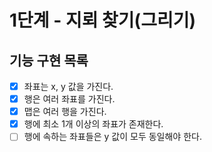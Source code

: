 # 1단계 - 지뢰 찾기(그리기)

## 기능 구현 목록

- [x] 좌표는 x, y 값을 가진다.
- [x] 행은 여러 좌표를 가진다.
- [x] 맵은 여러 행을 가진다.
- [x] 행에 최소 1개 이상의 좌표가 존재한다.
- [ ] 행에 속하는 좌표들은 y 값이 모두 동일해야 한다.
